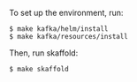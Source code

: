 
To set up the environment, run:

```
$ make kafka/helm/install
$ make kafka/resources/install
```

Then, run skaffold:

```
$ make skaffold
```

